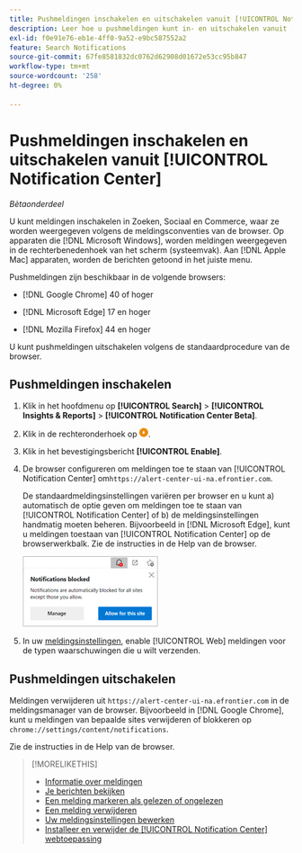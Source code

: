 ```yaml
---
title: Pushmeldingen inschakelen en uitschakelen vanuit [!UICONTROL Notification Center]
description: Leer hoe u pushmeldingen kunt in- en uitschakelen vanuit [!UICONTROL Notification Center].
exl-id: f0e91e76-eb1e-4ff0-9a52-e9bc587552a2
feature: Search Notifications
source-git-commit: 67fe8581832dc0762d62908d01672e53cc95b847
workflow-type: tm+mt
source-wordcount: '258'
ht-degree: 0%

---
```


# Pushmeldingen inschakelen en uitschakelen vanuit [!UICONTROL Notification Center]

*Bètaonderdeel*

U kunt meldingen inschakelen in Zoeken, Sociaal en Commerce, waar ze worden weergegeven volgens de meldingsconventies van de browser. Op apparaten die [!DNL Microsoft Windows], worden meldingen weergegeven in de rechterbenedenhoek van het scherm (systeemvak). Aan [!DNL Apple Mac] apparaten, worden de berichten getoond in het juiste menu.

Pushmeldingen zijn beschikbaar in de volgende browsers:

* [!DNL Google Chrome] 40 of hoger

* [!DNL Microsoft Edge] 17 en hoger

* [!DNL Mozilla Firefox] 44 en hoger

U kunt pushmeldingen uitschakelen volgens de standaardprocedure van de browser.

## Pushmeldingen inschakelen

1. Klik in het hoofdmenu op **[!UICONTROL Search]** > **[!UICONTROL Insights & Reports]** > **[!UICONTROL Notification Center Beta]**.

2. Klik in de rechteronderhoek op ![Pushmeldingen inschakelen](/help/search-social-commerce/assets/notifications-push.png "Pushmeldingen inschakelen").

3. Klik in het bevestigingsbericht **[!UICONTROL Enable]**.

4. De browser configureren om meldingen toe te staan van [!UICONTROL Notification Center] om`https://alert-center-ui-na.efrontier.com`.

   De standaardmeldingsinstellingen variëren per browser en u kunt a) automatisch de optie geven om meldingen toe te staan van [!UICONTROL Notification Center] of b) de meldingsinstellingen handmatig moeten beheren. Bijvoorbeeld in [!DNL Microsoft Edge], kunt u meldingen toestaan van [!UICONTROL Notification Center] op de browserwerkbalk. Zie de instructies in de Help van de browser.

   ![Waar kan ik berichtinstellingen beheren in Microsoft Edge?](/help/search-social-commerce/assets/notifications-blocked-dialog.png "Waar kan ik berichtinstellingen beheren in Microsoft Edge?")

5. In uw [meldingsinstellingen](notification-edit.md), enable [!UICONTROL Web] meldingen voor de typen waarschuwingen die u wilt verzenden.

## Pushmeldingen uitschakelen

Meldingen verwijderen uit `https://alert-center-ui-na.efrontier.com` in de meldingsmanager van de browser. Bijvoorbeeld in [!DNL Google Chrome], kunt u meldingen van bepaalde sites verwijderen of blokkeren op `chrome://settings/content/notifications`.

Zie de instructies in de Help van de browser.

>[!MORELIKETHIS]
>
>* [Informatie over meldingen](/help/search-social-commerce/notifications/notification-about.md)
>* [Je berichten bekijken](notification-view.md)
>* [Een melding markeren als gelezen of ongelezen](notification-mark-read-unread.md)
>* [Een melding verwijderen](notification-delete.md)
>* [Uw meldingsinstellingen bewerken](notification-edit.md)
>* [Installeer en verwijder de [!UICONTROL Notification Center] webtoepassing](notification-app-install-uninstall.md)
